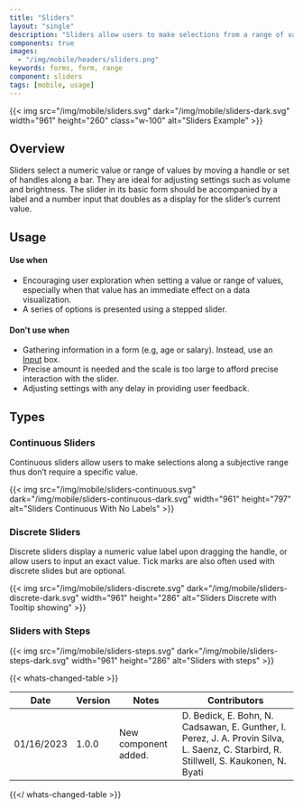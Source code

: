 ```yaml
---
title: "Sliders"
layout: "single"
description: "Sliders allow users to make selections from a range of values."
components: true
images:
  - "/img/mobile/headers/sliders.png"
keywords: forms, form, range
component: sliders
tags: [mobile, usage]
---
```


{{< img src="/img/mobile/sliders.svg" dark="/img/mobile/sliders-dark.svg" width="961" height="260" class="w-100" alt="Sliders Example" >}}

## Overview

Sliders select a numeric value or range of values by moving a handle or set of handles along a bar. They are ideal for adjusting settings such as volume and brightness. The slider in its basic form should be accompanied by a label and a number input that doubles as a display for the slider’s current value.

## Usage

#### Use when

- Encouraging user exploration when setting a value or range of values, especially when that value has an immediate effect on a data visualization.
- A series of options is presented using a stepped slider.

#### Don't use when

- Gathering information in a form (e.g, age or salary). Instead, use an [Input](/components/mobile/inputs/) box.
- Precise amount is needed and the scale is too large to afford precise interaction with the slider.
- Adjusting settings with any delay in providing user feedback.

## Types

### Continuous Sliders

Continuous sliders allow users to make selections along a subjective range thus don’t require a specific value.

{{< img src="/img/mobile/sliders-continuous.svg" dark="/img/mobile/sliders-continuous-dark.svg" width="961" height="797" alt="Sliders Continuous With No Labels" >}}

### Discrete Sliders

Discrete sliders display a numeric value label upon dragging the handle, or allow users to input an exact value. Tick marks are also often used with discrete slides but are optional.

{{< img src="/img/mobile/sliders-discrete.svg" dark="/img/mobile/sliders-discrete-dark.svg" width="961" height="286" alt="Sliders Discrete with Tooltip showing" >}}

### Sliders with Steps

{{< img src="/img/mobile/sliders-steps.svg" dark="/img/mobile/sliders-steps-dark.svg" width="961" height="286" alt="Sliders with steps" >}}

{{< whats-changed-table >}}

| Date       | Version | Notes                | Contributors                                                                                                                          |
| ---------- | ------- | -------------------- | ------------------------------------------------------------------------------------------------------------------------------------- |
| 01/16/2023 | 1.0.0   | New component added. | D. Bedick, E. Bohn, N. Cadsawan, E. Gunther, I. Perez, J. A. Provin Silva, L. Saenz, C. Starbird, R. Stillwell, S. Kaukonen, N. Byati |

{{</ whats-changed-table >}}
